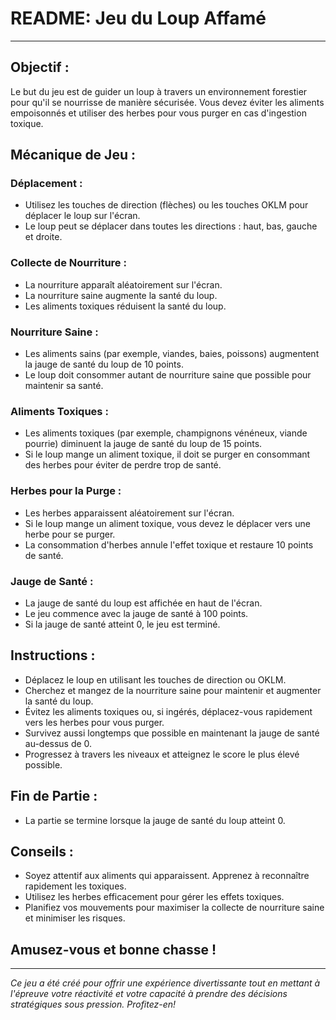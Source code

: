 # README: Jeu du Loup Affamé

---

## Objectif :
Le but du jeu est de guider un loup à travers un environnement forestier pour qu'il se nourrisse de manière sécurisée. Vous devez éviter les aliments empoisonnés et utiliser des herbes pour vous purger en cas d'ingestion toxique.

## Mécanique de Jeu :

### Déplacement :
- Utilisez les touches de direction (flèches) ou les touches OKLM pour déplacer le loup sur l'écran.
- Le loup peut se déplacer dans toutes les directions : haut, bas, gauche et droite.

### Collecte de Nourriture :
- La nourriture apparaît aléatoirement sur l'écran.
- La nourriture saine augmente la santé du loup.
- Les aliments toxiques réduisent la santé du loup.

### Nourriture Saine :
- Les aliments sains (par exemple, viandes, baies, poissons) augmentent la jauge de santé du loup de 10 points.
- Le loup doit consommer autant de nourriture saine que possible pour maintenir sa santé.

### Aliments Toxiques :
- Les aliments toxiques (par exemple, champignons vénéneux, viande pourrie) diminuent la jauge de santé du loup de 15 points.
- Si le loup mange un aliment toxique, il doit se purger en consommant des herbes pour éviter de perdre trop de santé.

### Herbes pour la Purge :
- Les herbes apparaissent aléatoirement sur l'écran.
- Si le loup mange un aliment toxique, vous devez le déplacer vers une herbe pour se purger.
- La consommation d'herbes annule l'effet toxique et restaure 10 points de santé.

### Jauge de Santé :
- La jauge de santé du loup est affichée en haut de l'écran.
- Le jeu commence avec la jauge de santé à 100 points.
- Si la jauge de santé atteint 0, le jeu est terminé.

## Instructions :
- Déplacez le loup en utilisant les touches de direction ou OKLM.
- Cherchez et mangez de la nourriture saine pour maintenir et augmenter la santé du loup.
- Évitez les aliments toxiques ou, si ingérés, déplacez-vous rapidement vers les herbes pour vous purger.
- Survivez aussi longtemps que possible en maintenant la jauge de santé au-dessus de 0.
- Progressez à travers les niveaux et atteignez le score le plus élevé possible.

## Fin de Partie :
- La partie se termine lorsque la jauge de santé du loup atteint 0.

## Conseils :
- Soyez attentif aux aliments qui apparaissent. Apprenez à reconnaître rapidement les toxiques.
- Utilisez les herbes efficacement pour gérer les effets toxiques.
- Planifiez vos mouvements pour maximiser la collecte de nourriture saine et minimiser les risques.

## Amusez-vous et bonne chasse !

---

*Ce jeu a été créé pour offrir une expérience divertissante tout en mettant à l'épreuve votre réactivité et votre capacité à prendre des décisions stratégiques sous pression. Profitez-en!*
